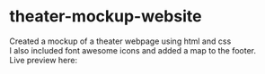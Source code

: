 # theater-mockup-website
Created a mockup of a theater webpage using html and css\
I also included font awesome icons and added a map to the footer.\
Live preview here: 
